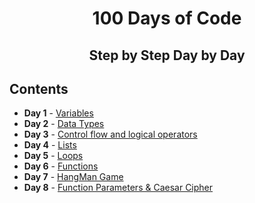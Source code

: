 <h1 align="center"> 
100 Days of Code
</h1>
<h2 align="center">
  Step by Step
  Day by Day
 </h2>

## Contents
- <b>Day 1</b> - [Variables](https://github.com/tharunnayak14/100-Days-of-Code/blob/main/Day-1_Band_name_Generator.py)
- <b>Day 2</b> - [Data Types](https://github.com/tharunnayak14/100-Days-of-Code-Python/tree/main/Day-2)
- <b>Day 3</b> - [Control flow and logical operators](https://github.com/tharunnayak14/100-Days-of-Code-Python/tree/main/Day-3)
- <b>Day 4</b> - [Lists](https://github.com/tharunnayak14/100-Days-of-Code-Python/tree/main/Day-4)
- <b>Day 5</b> - [Loops](https://github.com/tharunnayak14/100-Days-of-Code-Python/tree/main/Day-5)
- <b>Day 6</b> - [Functions](https://github.com/tharunnayak14/100-Days-of-Code-Python/tree/main/Day-6)
- <b>Day 7</b> - [HangMan Game](https://github.com/tharunnayak14/100-Days-of-Code-Python/tree/main/Day-7)
- <b>Day 8</b> - [Function Parameters & Caesar Cipher](https://github.com/tharunnayak14/100-Days-of-Code-Python/tree/main/Day-8)
